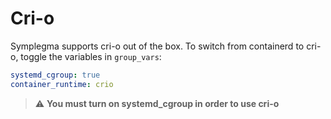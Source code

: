 # Cri-o

Symplegma supports cri-o out of the box. To switch from containerd to cri-o,
toggle the variables in `group_vars`:

```yaml
systemd_cgroup: true
container_runtime: crio
```

> :warning: **You must turn on systemd_cgroup in order to use cri-o**
